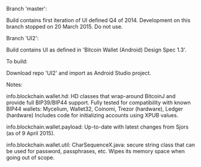 Branch 'master':

Build contains first iteration of UI defined Q4 of 2014. Development on this branch stopped on 20 March 2015. Do not use.

Branch 'UI2':

Build contains UI as defined in 'Bitcoin Wallet (Android) Design Spec 1.3'.

To build:

Download repo 'UI2' and import as Android Studio project.

Notes:

info.blockchain.wallet.hd: HD classes that wrap-around BitcoinJ and provide full BIP39/BIP44 support. Fully tested for compatibility with known BIP44 wallets: Mycelium, Wallet32, Coinomi, Trezor (hardware), Ledger (hardware) Includes code for initializing accounts using XPUB values.

info.blockchain.wallet.payload: Up-to-date with latest changes from Sjors (as of 9 April 2015).

info.blockchain.wallet.util: CharSequenceX.java: secure string class that can be used for password, passphrases, etc. Wipes its memory space when going out of scope.

